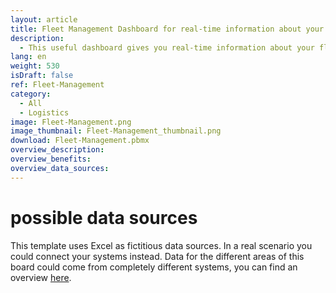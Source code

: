 ```yaml
---
layout: article
title: Fleet Management Dashboard for real-time information about your fleet
description: 
  - This useful dashboard gives you real-time information about your fleet and makes your fleet management easier! Keep an eye on how many vehicles are available for your drivers and which ones are currently in use or in the workshop. Additionally, this Fleet Management Dashboard shows you when exactly the next appointments for the workshop or customer service are scheduled. Other important key figures such as the costs for fuel, maintenance or insurance as well as the kilometers driven are also presented in a clear manner - in comprehensible diagrams and, of course, in real time.
lang: en
weight: 530
isDraft: false
ref: Fleet-Management
category:
  - All
  - Logistics
image: Fleet-Management.png
image_thumbnail: Fleet-Management_thumbnail.png
download: Fleet-Management.pbmx
overview_description:
overview_benefits:
overview_data_sources:
---
```

# possible data sources
This template uses Excel as fictitious data sources. In a real scenario you could connect your systems instead. Data for the different areas of this board could come from completely different systems, you can find an overview [here](https://peakboard.com/en/interfaces/).
